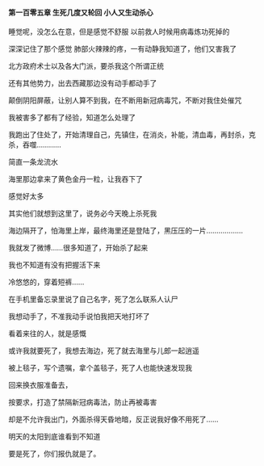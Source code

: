 #### 第一百零五章 生死几度又轮回 小人又生动杀心


睡觉呢，没怎么在意，但是感觉不舒服
以前救人时候用病毒炼功死掉的

深深记住了那个感觉
肺部火辣辣的疼，一有动静我知道了，他们又害我了

北方政府术士以及各大门派，要杀我这个所谓正统

还有其他势力，出去西藏那边没有动手都动手了

颠倒阴阳屏蔽，让别人算不到我，在不断用新冠病毒咒，不断对我住处催咒

我被害多了都有了经验，知道怎么处理了

我跑出了住处了，开始清理自己，先镇住，在消炎，补能，清血毒，再封杀，克杀，吞噬…………

简直一条龙流水

海里那边拿来了黄色金丹一粒，让我吞下了

感觉好太多

其实他们就想到这里了，说务必今天晚上杀死我

海边隔开了，怕海里上岸，最终海里还是登陆了，黑压压的一片………………

我就发了微博……很多知道了，开始杀了起来

我也不知道有没有把握活下来

冷悠悠的，穿着短裤……

在手机里备忘录里说了自己名字，死了怎么联系人认尸

我想动手了，不准我动手说怕我把天地打坏了

看着来往的人，就是感慨

或许我就要死了，我想去海边，死了就去海里与儿郎一起逍遥

被上毯子，写个遗嘱，拿个盖毯子，死了人也能快速发现我

回来换衣服准备去，

按要求，打造了禁隔新冠病毒法，防止再被毒害

却是不允许我出门，外面杀得天昏地暗，反正说我好像不用死了……

明天的太阳到底谁看到不知道

要是死了，你们报仇就是了。


